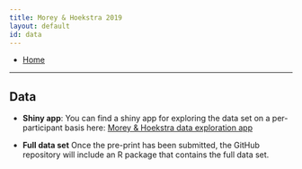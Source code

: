 ```yaml
---
title: Morey & Hoekstra 2019
layout: default
id: data
---
```


* [Home](index)

--------

## Data

* **Shiny app**: You can find a shiny app for exploring the data set on a per-participant basis here: [Morey & Hoekstra data exploration app](https://richarddmorey.shinyapps.io/explore/)

* **Full data set** Once the pre-print has been submitted, the GitHub repository will include an R package that contains the full data set.
